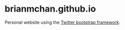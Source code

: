 brianmchan.github.io
===================

Personal website using the <a href="http://getbootstrap.com/">Twitter bootstrap framework</a>.
